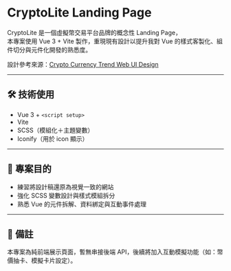 # CryptoLite Landing Page

CryptoLite 是一個虛擬幣交易平台品牌的概念性 Landing Page，  
本專案使用 Vue 3 + Vite 製作，重現現有設計以提升我對 Vue 的樣式客製化、組件切分與元件化開發的熟悉度。  

設計參考來源：[Crypto Currency Trend Web UI Design](https://dribbble.com/shots/25595906-crypto-currency-trend-web-ui-design)

---

## 🛠 技術使用

- Vue 3 + `<script setup>`
- Vite
- SCSS（模組化＋主題變數）
- Iconify（用於 icon 顯示）

---

## 🎯 專案目的

- 練習將設計稿還原為視覺一致的網站
- 強化 SCSS 變數設計與樣式模組拆分
- 熟悉 Vue 的元件拆解、資料綁定與互動事件處理

---

## 📌 備註

本專案為純前端展示頁面，暫無串接後端 API，後續將加入互動模擬功能（如：幣價抽卡、模擬卡片設定）。